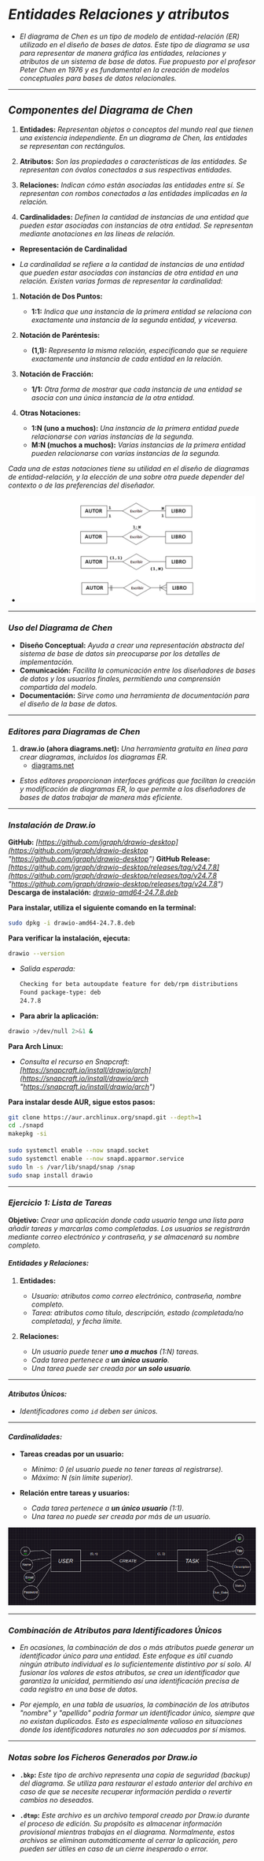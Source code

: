 <!-- Autor: Daniel Benjamin Perez Morales -->
<!-- GitHub: https://github.com/DanielPerezMoralesDev13 -->
<!-- Correo electrónico: danielperezdev@proton.me -->

# ***Entidades Relaciones y atributos***

- *El diagrama de Chen es un tipo de modelo de entidad-relación (ER) utilizado en el diseño de bases de datos. Este tipo de diagrama se usa para representar de manera gráfica las entidades, relaciones y atributos de un sistema de base de datos. Fue propuesto por el profesor Peter Chen en 1976 y es fundamental en la creación de modelos conceptuales para bases de datos relacionales.*

---

## ***Componentes del Diagrama de Chen***

1. **Entidades:** *Representan objetos o conceptos del mundo real que tienen una existencia independiente. En un diagrama de Chen, las entidades se representan con rectángulos.*

2. **Atributos:** *Son las propiedades o características de las entidades. Se representan con óvalos conectados a sus respectivas entidades.*

3. **Relaciones:** *Indican cómo están asociadas las entidades entre sí. Se representan con rombos conectados a las entidades implicadas en la relación.*

4. **Cardinalidades:** *Definen la cantidad de instancias de una entidad que pueden estar asociadas con instancias de otra entidad. Se representan mediante anotaciones en las líneas de relación.*

- **Representación de Cardinalidad**

- *La cardinalidad se refiere a la cantidad de instancias de una entidad que pueden estar asociadas con instancias de otra entidad en una relación. Existen varias formas de representar la cardinalidad:*

1. **Notación de Dos Puntos:**
   - **1:1:** *Indica que una instancia de la primera entidad se relaciona con exactamente una instancia de la segunda entidad, y viceversa.*

2. **Notación de Paréntesis:**
   - **(1,1):** *Representa la misma relación, especificando que se requiere exactamente una instancia de cada entidad en la relación.*

3. **Notación de Fracción:**
   - **1/1:** *Otra forma de mostrar que cada instancia de una entidad se asocia con una única instancia de la otra entidad.*

4. **Otras Notaciones:**
   - **1:N (uno a muchos):** *Una instancia de la primera entidad puede relacionarse con varias instancias de la segunda.*
   - **M:N (muchos a muchos):** *Varias instancias de la primera entidad pueden relacionarse con varias instancias de la segunda.*

*Cada una de estas notaciones tiene su utilidad en el diseño de diagramas de entidad-relación, y la elección de una sobre otra puede depender del contexto o de las preferencias del diseñador.*

- *![Image CardinalidadExample](/Images/CardinalidadExample.jpg "/Images/CardinalidadExample.jpg")*

---

### ***Uso del Diagrama de Chen***

- **Diseño Conceptual:** *Ayuda a crear una representación abstracta del sistema de base de datos sin preocuparse por los detalles de implementación.*
- **Comunicación:** *Facilita la comunicación entre los diseñadores de bases de datos y los usuarios finales, permitiendo una comprensión compartida del modelo.*
- **Documentación:** *Sirve como una herramienta de documentación para el diseño de la base de datos.*

---

### ***Editores para Diagramas de Chen***

1. **draw.io (ahora diagrams.net):** *Una herramienta gratuita en línea para crear diagramas, incluidos los diagramas ER.*
   - [diagrams.net](https://www.diagrams.net/ "https://www.diagrams.net/")

- *Estos editores proporcionan interfaces gráficas que facilitan la creación y modificación de diagramas ER, lo que permite a los diseñadores de bases de datos trabajar de manera más eficiente.*

---

### ***Instalación de Draw.io***

**GitHub:** *[https://github.com/jgraph/drawio-desktop](https://github.com/jgraph/drawio-desktop "https://github.com/jgraph/drawio-desktop")*
**GitHub Release:** *[https://github.com/jgraph/drawio-desktop/releases/tag/v24.7.8](https://github.com/jgraph/drawio-desktop/releases/tag/v24.7.8 "https://github.com/jgraph/drawio-desktop/releases/tag/v24.7.8")*
**Descarga de instalación:** *[drawio-amd64-24.7.8.deb](https://github.com/jgraph/drawio-desktop/releases/download/v24.7.8/drawio-amd64-24.7.8.deb "https://github.com/jgraph/drawio-desktop/releases/download/v24.7.8/drawio-amd64-24.7.8.deb")*

**Para instalar, utiliza el siguiente comando en la terminal:**

```bash
sudo dpkg -i drawio-amd64-24.7.8.deb
```

**Para verificar la instalación, ejecuta:**

```bash
drawio --version
```

- *Salida esperada:*

  ```bash
  Checking for beta autoupdate feature for deb/rpm distributions
  Found package-type: deb
  24.7.8
  ```

- **Para abrir la aplicación:**

```bash
drawio >/dev/null 2>&1 &
```

**Para Arch Linux:**

- *Consulta el recurso en Snapcraft: [https://snapcraft.io/install/drawio/arch](https://snapcraft.io/install/drawio/arch "https://snapcraft.io/install/drawio/arch")*

**Para instalar desde AUR, sigue estos pasos:**

```bash
git clone https://aur.archlinux.org/snapd.git --depth=1
cd ./snapd
makepkg -si

sudo systemctl enable --now snapd.socket
sudo systemctl enable --now snapd.apparmor.service
sudo ln -s /var/lib/snapd/snap /snap
sudo snap install drawio
```

---

### ***Ejercicio 1: Lista de Tareas***

**Objetivo:** *Crear una aplicación donde cada usuario tenga una lista para añadir tareas y marcarlas como completadas. Los usuarios se registrarán mediante correo electrónico y contraseña, y se almacenará su nombre completo.*

#### ***Entidades y Relaciones:***

1. **Entidades:**
   - *Usuario: atributos como correo electrónico, contraseña, nombre completo.*
   - *Tarea: atributos como título, descripción, estado (completada/no completada), y fecha límite.*

2. **Relaciones:**
   - *Un usuario puede tener **uno a muchos** (1:N) tareas.*
   - *Cada tarea pertenece a **un único usuario**.*
   - *Una tarea puede ser creada por **un solo usuario**.*

---

#### ***Atributos Únicos:***

- *Identificadores como `id` deben ser únicos.*

---

#### ***Cardinalidades:***

- **Tareas creadas por un usuario:**
  - *Mínimo: 0 (el usuario puede no tener tareas al registrarse).*
  - *Máximo: N (sin límite superior).*

- **Relación entre tareas y usuarios:**
  - *Cada tarea pertenece a **un único usuario** (1:1).*
  - *Una tarea no puede ser creada por más de un usuario.*

*![/Images/ImageRelacionesAtributos](/Images/ImageRelacionesAtributos.png "/Images/ImageRelacionesAtributos.png")*

---

### ***Combinación de Atributos para Identificadores Únicos***

- *En ocasiones, la combinación de dos o más atributos puede generar un identificador único para una entidad. Este enfoque es útil cuando ningún atributo individual es lo suficientemente distintivo por sí solo. Al fusionar los valores de estos atributos, se crea un identificador que garantiza la unicidad, permitiendo así una identificación precisa de cada registro en una base de datos.*

- *Por ejemplo, en una tabla de usuarios, la combinación de los atributos "nombre" y "apellido" podría formar un identificador único, siempre que no existan duplicados. Esto es especialmente valioso en situaciones donde los identificadores naturales no son adecuados por sí mismos.*

---

### ***Notas sobre los Ficheros Generados por Draw.io***

- **`.bkp`:** *Este tipo de archivo representa una copia de seguridad (backup) del diagrama. Se utiliza para restaurar el estado anterior del archivo en caso de que se necesite recuperar información perdida o revertir cambios no deseados.*

- **`.dtmp`:** *Este archivo es un archivo temporal creado por Draw.io durante el proceso de edición. Su propósito es almacenar información provisional mientras trabajas en el diagrama. Normalmente, estos archivos se eliminan automáticamente al cerrar la aplicación, pero pueden ser útiles en caso de un cierre inesperado o error.*
